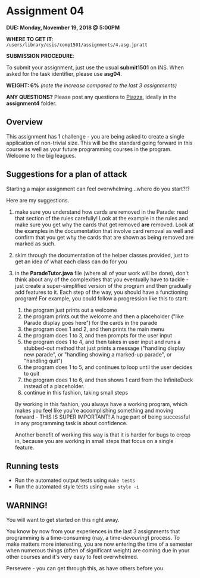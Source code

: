 # Assignment 04

**DUE: Monday, November 19, 2018 @ 5:00PM**

**WHERE TO GET IT**: `/users/library/csis/comp1501/assignments/4.asg.jpratt`

**SUBMISSION PROCEDURE**:

To submit your assignment, just use the usual **submit1501** on INS.
When asked for the task identifier, please use **asg04**.

**WEIGHT: 6%** _(note the increase compared to the last 3 assignments)_

**ANY QUESTIONS?** Please post any questions to [Piazza](https://piazza.com/class/jm9cg39jrr21zs?cid=9#), ideally in the **assignment4** folder.

## Overview

This assignment has 1 challenge - you are being asked to create a single application of non-trivial size. This will be the standard going forward in this course as well as your future programming courses in the program. Welcome to the big leagues.

## Suggestions for a plan of attack

Starting a major assignment can feel overwhelming...where do you start?!?

Here are my suggestions.

1. make sure you understand how cards are removed in the Parade: read that section of the rules carefully! Look at the example in the rules and make sure you get why the cards that get removed **are** removed. Look at the examples in the documentation that involve card removal as well and confirm that you get why the cards that are shown as being removed are marked as such.
1. skim through the documentation of the helper classes provided, just to get an idea of what each class can do for you
1. in the **ParadeTutor.java** file (where all of your work will be done), don't think about any of the complexities that you eventually have to tackle - just create a super-simplified version of the program and then gradually add features to it. Each step of the way, you should have a functioning program! For example, you could follow a progression like this to start:
    1. the program just prints out a welcome
    1. the program prints out the welcome and then a placeholder ("like Parade display goes here") for the cards in the parade
    1. the program does 1 and 2, and then prints the main menu
    1. the program does 1 to 3, and then prompts for the user input
    1. the program does 1 to 4, and then takes in user input and runs a stubbed-out method that just prints a message ("handling display new parade", or "handling showing a marked-up parade", or "handling quit")
    1. the program does 1 to 5, and continues to loop until the user decides to quit
    1. the program does 1 to 6, and then shows 1 card from the InfiniteDeck instead of a placeholder.
    1. continue in this fashion, taking small steps

    By working in this fashion, you always have a working program, which makes you feel like you're accomplishing something and moving forward - THIS IS SUPER IMPORTANT! A huge part of being successful in any programming task is about confidence.

    Another benefit of working this way is that it is harder for bugs to creep in, because you are working in small steps that focus on a single feature.

## Running tests

- Run the automated output tests using `make tests`
- Run the automated style tests using `make style -i`

## WARNING!

You will want to get started on this right away.

You know by now from your experiences in the last 3 assignments that programming is a time-consuming (nay, a time-_devouring_) process. To make matters more interesting, you are now entering the time of a semester when numerous things (often of significant weight) are coming due in your other courses and it's very easy to feel overwhelmed.

Persevere - you can get through this, as have others before you.
